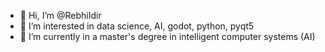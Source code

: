 - 👋 Hi, I’m @RebhiIdir
- 👀 I’m interested in data science, AI, godot, python, pyqt5
- 🌱 I’m currently in a master's degree in intelligent computer systems (AI)


<!---
RebhiIdir/RebhiIdir is a ✨ special ✨ repository because its `README.md` (this file) appears on your GitHub profile.
You can click the Preview link to take a look at your changes.
--->
